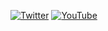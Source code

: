 [![Twitter](https://img.shields.io/twitter/follow/reel_nico_?style=flat-square&label=@reel_nico_&logo=twitter&logoColor=fff&color=1DA1F2)](https://twitter.com/reel_nico_)
[![YouTube](https://img.shields.io/youtube/channel/subscribers/UC2NAdvf-b8kKHaQ4p3CquBg?style=flat-square&label=りぃる&logo=youtube&logoColor=fff&color=f00)](https://youtube.com/channel/UC2NAdvf-b8kKHaQ4p3CquBg?sub_confirmation=1)

<!--
### Hi there 👋

**reel-nico/reel-nico** is a ✨ _special_ ✨ repository because its `README.md` (this file) appears on your GitHub profile.

Here are some ideas to get you started:

- 🔭 I’m currently working on ...
- 🌱 I’m currently learning ...
- 👯 I’m looking to collaborate on ...
- 🤔 I’m looking for help with ...
- 💬 Ask me about ...
- 📫 How to reach me: ...
- 😄 Pronouns: ...
- ⚡ Fun fact: ...
-->
